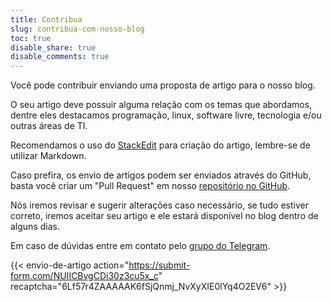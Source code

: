 ```yaml
---
title: Contribua
slug: contribua-com-nosso-blog
toc: true
disable_share: true
disable_comments: true
---
```


Você pode contribuir enviando uma proposta de artigo para o nosso blog.

O seu artigo deve possuir alguma relação com os temas que abordamos, dentre eles destacamos programação, linux, software livre, tecnologia e/ou outras áreas de TI.

Recomendamos o uso do [StackEdit](https://stackedit.io/app) para criação do artigo, lembre-se de utilizar Markdown.

Caso prefira, os envio de artigos podem ser enviados através do GitHub, basta você criar um "Pull Request" em nosso [repositório no GitHub](https://github.com/ButecoOpenSource/blog).

Nós iremos revisar e sugerir alterações caso necessário, se tudo estiver correto, iremos aceitar seu artigo e ele estará disponível no blog dentro de alguns dias.

Em caso de dúvidas entre em contato pelo [grupo do Telegram](https://t.me/butecotecnologico).

{{< envio-de-artigo action="https://submit-form.com/NUIICBvgCDi30z3cu5x_c" recaptcha="6Lf57r4ZAAAAAK6fSjQnmj_NvXyXIE0lYq4O2EV6" >}}
